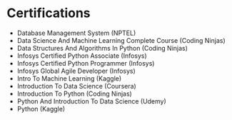 # Certifications

- Database Management System (NPTEL)
- Data Science And Machine Learning Complete Course (Coding Ninjas)
- Data Structures And Algorithms In Python (Coding Ninjas)
- Infosys Certified Python Associate (Infosys)
- Infosys Certified Python Programmer (Infosys)
- Infosys Global Agile Developer (Infosys)
- Intro To Machine Learning (Kaggle)
- Introduction To Data Science (Coursera)
- Introduction To Python (Coding Ninjas)
- Python And Introduction To Data Science (Udemy)
- Python (Kaggle)
